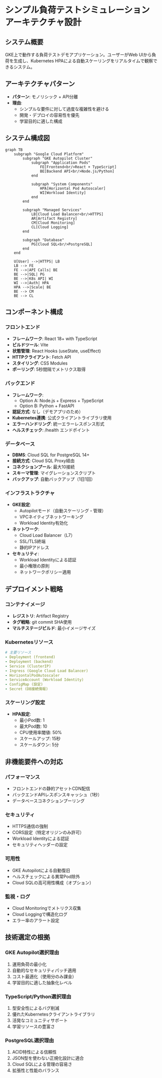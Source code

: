 # シンプル負荷テストシミュレーション アーキテクチャ設計

## システム概要

GKE上で動作する負荷テストデモアプリケーション。ユーザーがWeb UIから負荷を生成し、Kubernetes HPAによる自動スケーリングをリアルタイムで観察できるシステム。

## アーキテクチャパターン

- **パターン**: モノリシック + API分離
- **理由**: 
  - シンプルな要件に対して過度な複雑性を避ける
  - 開発・デプロイの容易性を優先
  - 学習目的に適した構成

## システム構成図

```mermaid
graph TB
    subgraph "Google Cloud Platform"
        subgraph "GKE Autopilot Cluster"
            subgraph "Application Pods"
                FE[Frontend<br/>React + TypeScript]
                BE[Backend API<br/>Node.js/Python]
            end
            
            subgraph "System Components"
                HPA[Horizontal Pod Autoscaler]
                WI[Workload Identity]
            end
        end
        
        subgraph "Managed Services"
            LB[Cloud Load Balancer<br/>HTTPS]
            AR[Artifact Registry]
            CM[Cloud Monitoring]
            CL[Cloud Logging]
        end
        
        subgraph "Database"
            PG[Cloud SQL<br/>PostgreSQL]
        end
    end
    
    U[User] -->|HTTPS| LB
    LB --> FE
    FE -->|API Calls| BE
    BE -->|SQL| PG
    BE -->|K8s API| WI
    WI -->|Auth| HPA
    HPA -->|Scale| BE
    BE --> CM
    BE --> CL
```

## コンポーネント構成

### フロントエンド
- **フレームワーク**: React 18+ with TypeScript
- **ビルドツール**: Vite
- **状態管理**: React Hooks (useState, useEffect)
- **HTTPクライアント**: Fetch API
- **スタイリング**: CSS Modules
- **ポーリング**: 5秒間隔でメトリクス取得

### バックエンド
- **フレームワーク**: 
  - Option A: Node.js + Express + TypeScript
  - Option B: Python + FastAPI
- **認証方式**: なし（デモアプリのため）
- **Kubernetes連携**: 公式クライアントライブラリ使用
- **エラーハンドリング**: 統一エラーレスポンス形式
- **ヘルスチェック**: /health エンドポイント

### データベース
- **DBMS**: Cloud SQL for PostgreSQL 14+
- **接続方式**: Cloud SQL Proxy経由
- **コネクションプール**: 最大10接続
- **スキーマ管理**: マイグレーションスクリプト
- **バックアップ**: 自動バックアップ（1日1回）

### インフラストラクチャ
- **GKE設定**:
  - Autopilotモード（自動スケーリング・管理）
  - VPCネイティブネットワーキング
  - Workload Identity有効化
- **ネットワーク**:
  - Cloud Load Balancer（L7）
  - SSL/TLS終端
  - 静的IPアドレス
- **セキュリティ**:
  - Workload Identityによる認証
  - 最小権限の原則
  - ネットワークポリシー適用

## デプロイメント戦略

### コンテナイメージ
- **レジストリ**: Artifact Registry
- **タグ戦略**: git commit SHA使用
- **マルチステージビルド**: 最小イメージサイズ

### Kubernetesリソース
```yaml
# 主要リソース
- Deployment (frontend)
- Deployment (backend)  
- Service (ClusterIP)
- Ingress (Google Cloud Load Balancer)
- HorizontalPodAutoscaler
- ServiceAccount (Workload Identity)
- ConfigMap (設定)
- Secret (DB接続情報)
```

### スケーリング設定
- **HPA設定**:
  - 最小Pod数: 1
  - 最大Pod数: 10
  - CPU使用率閾値: 50%
  - スケールアップ: 15秒
  - スケールダウン: 5分

## 非機能要件への対応

### パフォーマンス
- フロントエンドの静的アセットCDN配信
- バックエンドAPIレスポンスキャッシュ（1秒）
- データベースコネクションプーリング

### セキュリティ
- HTTPS通信の強制
- CORS設定（特定オリジンのみ許可）
- Workload Identityによる認証
- セキュリティヘッダーの設定

### 可用性
- GKE Autopilotによる自動復旧
- ヘルスチェックによる異常Pod除外
- Cloud SQLの高可用性構成（オプション）

### 監視・ログ
- Cloud Monitoringでメトリクス収集
- Cloud Loggingで構造化ログ
- エラー率のアラート設定

## 技術選定の根拠

### GKE Autopilot選択理由
1. 運用負荷の最小化
2. 自動的なセキュリティパッチ適用
3. コスト最適化（使用分のみ課金）
4. 学習目的に適した抽象化レベル

### TypeScript/Python選択理由
1. 型安全性によるバグ削減
2. 優れたKubernetesクライアントライブラリ
3. 活発なコミュニティサポート
4. 学習リソースの豊富さ

### PostgreSQL選択理由
1. ACID特性による信頼性
2. JSON型を使わない正規化設計に適合
3. Cloud SQLによる管理の容易さ
4. 拡張性と性能のバランス